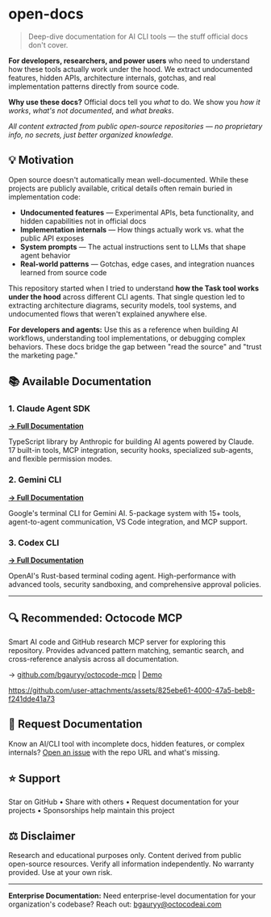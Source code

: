# open-docs

> Deep-dive documentation for AI CLI tools — the stuff official docs don't cover.

**For developers, researchers, and power users** who need to understand how these tools actually work under the hood. We extract undocumented features, hidden APIs, architecture internals, gotchas, and real implementation patterns directly from source code.

**Why use these docs?** Official docs tell you *what* to do. We show you *how it works*, *what's not documented*, and *what breaks*.

*All content extracted from public open-source repositories — no proprietary info, no secrets, just better organized knowledge.*

## 💡 Motivation

Open source doesn't automatically mean well-documented. While these projects are publicly available, critical details often remain buried in implementation code:

- **Undocumented features** — Experimental APIs, beta functionality, and hidden capabilities not in official docs
- **Implementation internals** — How things actually work vs. what the public API exposes
- **System prompts** — The actual instructions sent to LLMs that shape agent behavior
- **Real-world patterns** — Gotchas, edge cases, and integration nuances learned from source code

This repository started when I tried to understand **how the Task tool works under the hood** across different CLI agents. That single question led to extracting architecture diagrams, security models, tool systems, and undocumented flows that weren't explained anywhere else.

**For developers and agents:** Use this as a reference when building AI workflows, understanding tool implementations, or debugging complex behaviors. These docs bridge the gap between "read the source" and "trust the marketing page."

## 📚 Available Documentation

### 1. Claude Agent SDK
**[→ Full Documentation](docs/claude-agent-sdk/README.md)**

TypeScript library by Anthropic for building AI agents powered by Claude. 17 built-in tools, MCP integration, security hooks, specialized sub-agents, and flexible permission modes.

### 2. Gemini CLI
**[→ Full Documentation](docs/gemini-cli/README.md)**

Google's terminal CLI for Gemini AI. 5-package system with 15+ tools, agent-to-agent communication, VS Code integration, and MCP support.

### 3. Codex CLI
**[→ Full Documentation](docs/codex_cli/README.md)**

OpenAI's Rust-based terminal coding agent. High-performance with advanced tools, security sandboxing, and comprehensive approval policies.

---

## 🔍 Recommended: Octocode MCP

Smart AI code and GitHub research MCP server for exploring this repository. Provides advanced pattern matching, semantic search, and cross-reference analysis across all documentation.

→ [github.com/bgauryy/octocode-mcp](https://github.com/bgauryy/octocode-mcp) | [Demo](https://www.youtube.com/watch?v=S2pcEjHo6CM)



https://github.com/user-attachments/assets/825ebe61-4000-47a5-beb8-f241dde41a73



## 💬 Request Documentation

Know an AI/CLI tool with incomplete docs, hidden features, or complex internals? [Open an issue](https://github.com/bgauryy/open-docs/issues) with the repo URL and what's missing.

## ⭐ Support

Star on GitHub • Share with others • Request documentation for your projects • Sponsorships help maintain this project

## ⚖️ Disclaimer

Research and educational purposes only. Content derived from public open-source resources. Verify all information independently. No warranty provided. Use at your own risk.

---

**Enterprise Documentation:** Need enterprise-level documentation for your organization's codebase? Reach out: [bgauryy@octocodeai.com](mailto:bgauryy@octocodeai.com)

